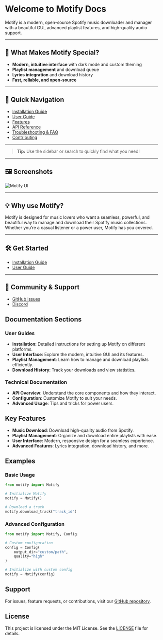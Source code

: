 # Welcome to Motify Docs

Motify is a modern, open-source Spotify music downloader and manager with a beautiful GUI, advanced playlist features, and high-quality audio support.

---

## 🚀 What Makes Motify Special?
- **Modern, intuitive interface** with dark mode and custom theming
- **Playlist management** and download queue
- **Lyrics integration** and download history
- **Fast, reliable, and open-source**

---

## 📖 Quick Navigation
- [Installation Guide](installation.md)
- [User Guide](usage.md)
- [Features](features.md)
- [API Reference](api.md)
- [Troubleshooting & FAQ](troubleshooting.md)
- [Contributing](contributing.md)

---

> **Tip:** Use the sidebar or search to quickly find what you need!

---

## 🖼️ Screenshots
![Motify UI](assets/screenshots/ui-dark.png)

---

## 💡 Why use Motify?
Motify is designed for music lovers who want a seamless, powerful, and beautiful way to manage and download their Spotify music collections. Whether you're a casual listener or a power user, Motify has you covered.

---

## 🛠️ Get Started
- [Installation Guide](installation.md)
- [User Guide](usage.md)

---

## 🤝 Community & Support
- [GitHub Issues](https://github.com/mosh3eb/motify/issues)
- [Discord](https://discord.gg/motify)

## Documentation Sections

### User Guides
- **Installation**: Detailed instructions for setting up Motify on different platforms.
- **User Interface**: Explore the modern, intuitive GUI and its features.
- **Playlist Management**: Learn how to manage and download playlists efficiently.
- **Download History**: Track your downloads and view statistics.

### Technical Documentation
- **API Overview**: Understand the core components and how they interact.
- **Configuration**: Customize Motify to suit your needs.
- **Advanced Usage**: Tips and tricks for power users.

## Key Features

- **Music Download**: Download high-quality audio from Spotify.
- **Playlist Management**: Organize and download entire playlists with ease.
- **User Interface**: Modern, responsive design for a seamless experience.
- **Advanced Features**: Lyrics integration, download history, and more.

## Examples

### Basic Usage
```python
from motify import Motify

# Initialize Motify
motify = Motify()

# Download a track
motify.download_track("track_id")
```

### Advanced Configuration
```python
from motify import Motify, Config

# Custom configuration
config = Config(
    output_dir="custom/path",
    quality="high"
)

# Initialize with custom config
motify = Motify(config)
```

## Support

For issues, feature requests, or contributions, visit our [GitHub repository](https://github.com/mosh3eb/motify).

## License

This project is licensed under the MIT License. See the [LICENSE](LICENSE) file for details. 